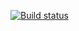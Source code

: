[![Build status](https://ci.appveyor.com/api/projects/status/77jwn5393eane4bq?svg=true)](https://ci.appveyor.com/project/Evstafa/selenide)